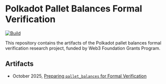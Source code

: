 # Polkadot Pallet Balances Formal Verification

[![Build](https://github.com/Inferara/pallet-balances-formal-verification/actions/workflows/build_test.yml/badge.svg?branch=main)](https://github.com/Inferara/pallet-balances-formal-verification/actions/workflows/build_test.yml)

This repository contains the artifacts of the Polkadot pallet balances formal verification research project, funded by Web3 Foundation Grants Program.

## Artifacts

* October 2025, [Preparing `pallet_balances` for Formal Verification](preparation/preparing-polkadot-pallet-balances-for-formal-verification.md)
